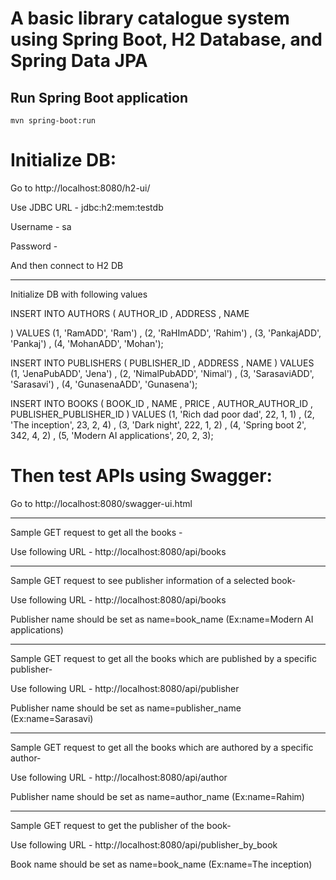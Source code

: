 # A basic library catalogue system using Spring Boot, H2 Database, and Spring Data JPA


## Run Spring Boot application
```
mvn spring-boot:run
```

# Initialize DB:

Go to http://localhost:8080/h2-ui/

Use JDBC URL - jdbc:h2:mem:testdb

Username - sa

Password -

And then connect to H2 DB

-----------------------------------------

Initialize DB with following values

INSERT INTO AUTHORS (
    AUTHOR_ID
,   ADDRESS
,   NAME

)
VALUES
    (1, 'RamADD', 'Ram')
,   (2, 'RaHImADD', 'Rahim')
,   (3, 'PankajADD', 'Pankaj')
,   (4, 'MohanADD', 'Mohan');


INSERT INTO PUBLISHERS (
    PUBLISHER_ID
,   ADDRESS
,   NAME
)
VALUES
    (1, 'JenaPubADD', 'Jena')
,   (2, 'NimalPubADD', 'Nimal')
,   (3, 'SarasaviADD', 'Sarasavi')
,   (4, 'GunasenaADD', 'Gunasena');


INSERT INTO BOOKS (
    BOOK_ID
,   NAME
,   PRICE
,   AUTHOR_AUTHOR_ID
,   PUBLISHER_PUBLISHER_ID
)
VALUES
    (1, 'Rich dad poor dad', 22, 1, 1)
,   (2, 'The inception', 23, 2, 4)
,   (3, 'Dark night', 222, 1, 2)
,   (4, 'Spring boot 2', 342, 4, 2)
,   (5, 'Modern AI applications', 20, 2, 3);


# Then test APIs using Swagger:

Go to http://localhost:8080/swagger-ui.html

-----------------------------------------

Sample GET request to get all the books - 

Use following URL - http://localhost:8080/api/books

-----------------------------------------

Sample GET request to see publisher information of a selected book- 

Use following URL - http://localhost:8080/api/books

Publisher name should be set as name=book_name (Ex:name=Modern AI applications)

-----------------------------------------

Sample GET request to get all the books which are published by a specific publisher- 

Use following URL - http://localhost:8080/api/publisher

Publisher name should be set as name=publisher_name (Ex:name=Sarasavi)

-----------------------------------------

Sample GET request to get all the books which are authored by a specific author- 

Use following URL - http://localhost:8080/api/author

Publisher name should be set as name=author_name (Ex:name=Rahim)

-----------------------------------------

Sample GET request to get the publisher of the book- 

Use following URL - http://localhost:8080/api/publisher_by_book

Book name should be set as name=book_name (Ex:name=The inception)



